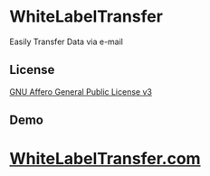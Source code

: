 WhiteLabelTransfer
==================

Easily Transfer Data via e-mail

## License
<a href="http://www.gnu.org/licenses/agpl-3.0.txt" target="_blank">GNU Affero General Public License v3</a>

## Demo
# <a href="http://whitelabeltransfer.com" target="_blank">WhiteLabelTransfer.com</a>
